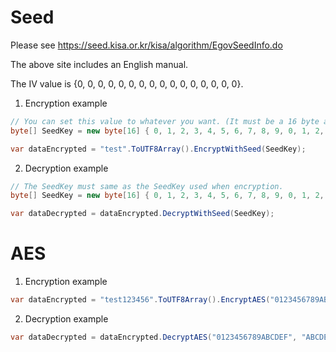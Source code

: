 # Seed
Please see https://seed.kisa.or.kr/kisa/algorithm/EgovSeedInfo.do

The above site includes an English manual.

The IV value is {0, 0, 0, 0, 0, 0, 0, 0, 0, 0, 0, 0, 0, 0, 0, 0}.


1. Encryption example
```c#
// You can set this value to whatever you want. (It must be a 16 byte array)
byte[] SeedKey = new byte[16] { 0, 1, 2, 3, 4, 5, 6, 7, 8, 9, 0, 1, 2, 3, 4, 5 };

var dataEncrypted = "test".ToUTF8Array().EncryptWithSeed(SeedKey);
```

2. Decryption example
```c#
// The SeedKey must same as the SeedKey used when encryption.
byte[] SeedKey = new byte[16] { 0, 1, 2, 3, 4, 5, 6, 7, 8, 9, 0, 1, 2, 3, 4, 5 };

var dataDecrypted = dataEncrypted.DecryptWithSeed(SeedKey);
```


# AES

1. Encryption example
```c#
var dataEncrypted = "test123456".ToUTF8Array().EncryptAES("0123456789ABCDEF", "ABCDEF0123456789");
```

2. Decryption example
```c#
var dataDecrypted = dataEncrypted.DecryptAES("0123456789ABCDEF", "ABCDEF0123456789").ToUTF8String();
```


